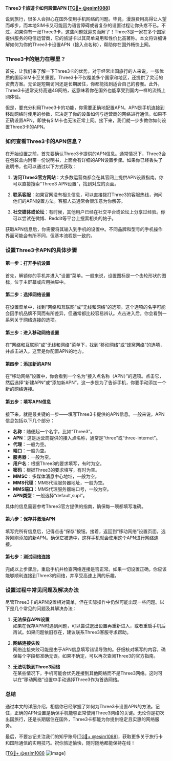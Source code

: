 **Three3卡旅遊卡如何設置APN [[TG💪+ @esim1088](https://t.me/s/esim1088)]**

说到旅行，很多人会担心在国外使用手机网络的问题。毕竟，漫游费用高得让人望而却步，而本地SIM卡又可能因为语言障碍或者复杂的设置过程让你头疼不已。不过，如果你有一张Three3卡，这些问题就迎刃而解了！Three3是一家在多个国家提供服务的电信运营商，它的旅游卡以其简单易用和性价比高著称。本文将详细讲解如何为你的Three3卡设置APN（接入点名称），帮助你在国外畅快上网。

### Three3卡的魅力在哪里？

首先，让我们来了解一下Three3卡的优势。对于经常出国旅行的人来说，一张优质的国际SIM卡至关重要。Three3卡不仅覆盖多个国家和地区，还提供了灵活的资费方案。无论是短期访问还是长期居住，你都能找到适合自己的套餐。此外，Three3卡通常支持高速4G网络，这意味着你在国外也能享受到国内一样的流畅上网体验。

但是，要充分利用Three3卡的功能，你需要正确地配置APN。APN是手机连接到移动网络时使用的参数，它决定了你的设备如何与运营商的网络进行通信。如果不正确设置APN，即使有SIM卡也无法正常上网。接下来，我们就一步步教你如何设置Three3卡的APN。

### 如何查看Three3卡的APN信息？

在开始设置之前，首先要确认Three3卡提供的APN信息。通常情况下，Three3会在包装盒内附带一份说明书，上面会有详细的APN设置步骤。如果你已经丢失了说明书，也可以通过以下方式获取：

1. **访问Three3官方网站**：大多数运营商都会在其官网上提供APN设置指南。你可以直接搜索“Three3 APN设置”，找到对应的页面。
   
2. **联系客服**：如果官网没有相关信息，可以直接拨打Three3的客服热线，询问他们的APN设置方法。客服人员通常会很乐意为你解答。

3. **社交媒体或论坛**：有时候，其他用户已经在社交平台或论坛上分享过经验。你可以尝试在微博、Reddit等平台上搜索相关的帖子。

获取APN信息后，你需要将其输入到手机的设置中。不同品牌和型号的手机操作界面可能会有所不同，但基本流程是一致的。

### 设置Three3卡APN的具体步骤

#### 第一步：打开手机设置

首先，解锁你的手机并进入“设置”菜单。一般来说，设置图标是一个齿轮形状的图标，位于主屏幕或应用抽屉中。

#### 第二步：选择网络设置

在设置菜单中，找到“网络和互联网”或“无线和网络”的选项。这个选项的名字可能会因手机品牌不同而有所差异，但通常都比较容易辨认。点击进入后，你会看到一系列关于网络连接的选项。

#### 第三步：进入移动网络设置

在“网络和互联网”或“无线和网络”菜单下，找到“移动网络”或“蜂窝网络”的选项，并点击进入。这里是你配置APN的地方。

#### 第四步：添加新的APN

在“移动网络”设置中，你会看到一个名为“接入点名称（APN）”的选项。点击它，然后选择“新建APN”或“添加新APN”。这一步是为了告诉手机，你要手动添加一个新的网络连接。

#### 第五步：填写APN信息

接下来，就是最关键的一步——填写Three3卡提供的APN信息。一般来说，APN信息包括以下几个部分：

- **名称**：随便起一个名字，比如“Three3”。
- **APN**：这是运营商提供的接入点名称，通常是“three”或“three-internet”。
- **代理**：一般为空。
- **端口**：一般为空。
- **服务器**：一般为空。
- **用户名**：根据Three3的要求填写，有时为空。
- **密码**：根据Three3的要求填写，有时为空。
- **MMSC**：多媒体消息中心地址，一般为空。
- **MMS代理**：MMS代理服务器地址，一般为空。
- **MMS端口**：MMS代理服务器端口号，一般为空。
- **APN类型**：一般选择“default,supl”。

具体的信息需要参考Three3官方提供的指南，确保每一项都填写准确。

#### 第六步：保存并激活APN

填写完所有信息后，记得点击“保存”按钮。接着，返回到“移动网络”设置页面，选择刚刚添加的新APN。确保它被选中，这样手机就会使用这个APN进行网络连接。

#### 第七步：测试网络连接

完成以上步骤后，重启手机并检查网络连接是否正常。如果一切设置正确，你应该能够顺利连接到Three3的网络，并享受高速上网的乐趣。

### 设置过程中常见问题及解决办法

尽管Three3卡的APN设置相对简单，但在实际操作中仍然可能出现一些问题。以下是几个常见的问题及其解决办法：

1. **无法保存APN设置**  
   如果在保存APN时遇到问题，可以尝试退出设置再重新进入，或者重启手机后再试。如果问题依旧存在，建议联系Three3客服寻求帮助。

2. **网络连接失败**  
   网络连接失败可能是由于APN信息填写错误导致的。仔细核对填写的内容，确保每个字段都准确无误。如果不确定，可以再次查阅Three3的官方指南。

3. **无法切换到Three3网络**  
   在某些情况下，手机可能会优先连接到其他网络而不是Three3网络。这时可以在“移动网络”设置中手动选择Three3作为首选网络。

### 总结

通过本文的详细介绍，相信你已经掌握了如何为Three3卡设置APN的方法。记住，正确的APN设置是确保手机能够正常使用Three3网络的关键。无论你是初次出国旅行，还是长期居住在国外，Three3卡都能为你提供稳定且实惠的网络服务。

最后，不要忘记关注我们的知乎账号[[TG💪+ @esim1088](https://t.me/s/esim1088)]，获取更多关于旅行卡和国际通信的实用技巧。祝你旅途愉快，随时随地都能保持在线！

[[TG💪+ @esim1088](https://t.me/s/esim1088) ![Image](https://i.postimg.cc/4NQfJmqS/Snipaste-2025-05-13-00-14-12.png)]